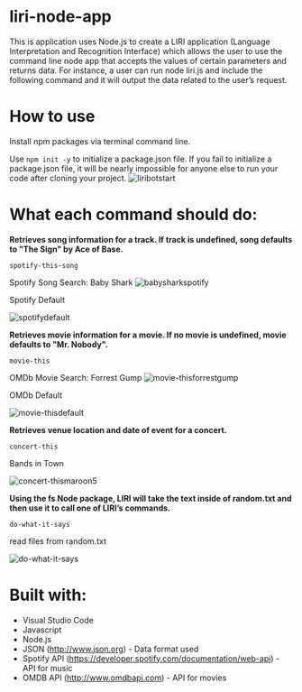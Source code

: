 # liri-node-app
This is application uses Node.js to create a LIRI application (Language Interpretation and Recognition Interface) which allows the user to use the command line node app that accepts the values of certain parameters and returns data. For instance, a user can run node liri.js and include the following command and it will output the data related to the user’s request.

# How to use
Install npm packages via terminal command line. 

Use ```npm init -y``` to initialize a package.json file. If you fail to initialize a package.json file, it will be nearly impossible for anyone else to run your code after cloning your project.
![liribotstart](https://user-images.githubusercontent.com/46514256/53185776-4b51eb00-35c5-11e9-8c16-9a180bfb7b6c.png)


# What each command should do:

**Retrieves song information for a track. If track is undefined, song defaults to "The Sign" by Ace of Base.**
```
spotify-this-song
```
Spotify Song Search: Baby Shark
![babysharkspotify](https://user-images.githubusercontent.com/46514256/53214016-9a713d80-3610-11e9-95fb-a7679897598f.png)

Spotify Default

![spotifydefault](https://user-images.githubusercontent.com/46514256/53214565-a9f18600-3612-11e9-8d12-c3ffaff2343c.png)



**Retrieves movie information for a movie. If no movie is undefined, movie defaults to "Mr. Nobody".**
```
movie-this
```
OMDb Movie Search: Forrest Gump
![movie-thisforrestgump](https://user-images.githubusercontent.com/46514256/53213661-6cd7c480-360f-11e9-998e-440fe0a975cc.png)

OMDb Default

![movie-thisdefault](https://user-images.githubusercontent.com/46514256/53213995-862d4080-3610-11e9-9682-b5552a79d035.png)


**Retrieves venue location and date of event for a concert.**
```
concert-this
```
Bands in Town

![concert-thismaroon5](https://user-images.githubusercontent.com/46514256/53214314-c3de9900-3611-11e9-84cc-c2ecfb693146.png)


**Using the fs Node package, LIRI will take the text inside of random.txt and then use it to call one of LIRI’s commands.**
```
do-what-it-says
```
read files from random.txt

![do-what-it-says](https://user-images.githubusercontent.com/46514256/53214363-ea9ccf80-3611-11e9-867a-bfd415ac3567.png)



# Built with:
* Visual Studio Code
* Javascript
* Node.js 
* JSON (http://www.json.org) - Data format used
* Spotify API (https://developer.spotify.com/documentation/web-api) - API for music
* OMDB API (http://www.omdbapi.com) - API for movies
